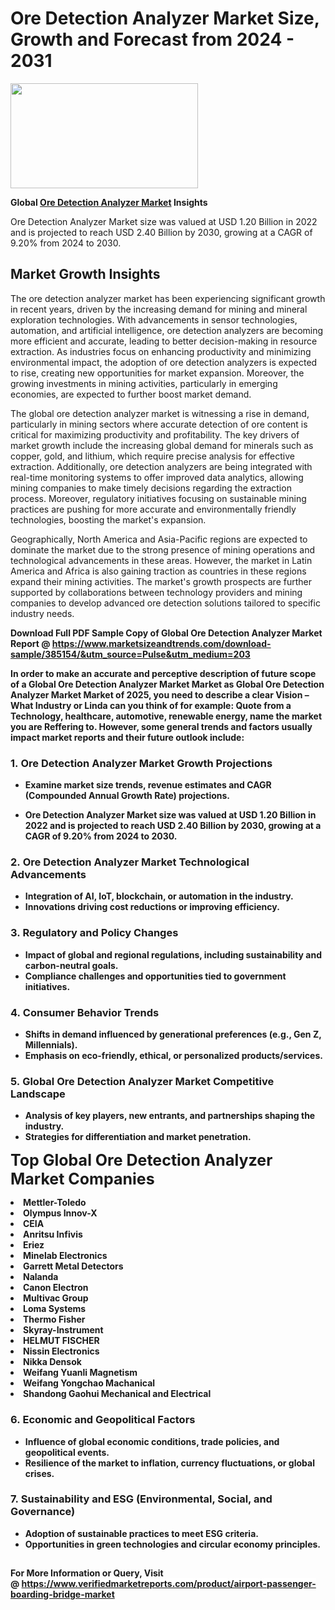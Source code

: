 <H1>Ore Detection Analyzer Market Size, Growth and Forecast from 2024 - 2031</H1><img class="aligncenter size-medium wp-image-584254" src="https://thirdeyenews.in/wp-content/uploads/2024/09/Global-Market-Research-300x168.jpeg" alt="" width="300" height="168" /><p><strong>Global&nbsp;<a href="https://www.marketsizeandtrends.com/download-sample/385154/&amp;utm_source=Pulse&amp;utm_medium=203">Ore Detection Analyzer Market</a> Insights</strong></p><p>Ore Detection Analyzer Market size was valued at USD 1.20 Billion in 2022 and is projected to reach USD 2.40 Billion by 2030, growing at a CAGR of 9.20% from 2024 to 2030.</p><p><h2>Market Growth Insights</h2> <p>The ore detection analyzer market has been experiencing significant growth in recent years, driven by the increasing demand for mining and mineral exploration technologies. With advancements in sensor technologies, automation, and artificial intelligence, ore detection analyzers are becoming more efficient and accurate, leading to better decision-making in resource extraction. As industries focus on enhancing productivity and minimizing environmental impact, the adoption of ore detection analyzers is expected to rise, creating new opportunities for market expansion. Moreover, the growing investments in mining activities, particularly in emerging economies, are expected to further boost market demand.</p> <p><strong></strong></p> <p>The global ore detection analyzer market is witnessing a rise in demand, particularly in mining sectors where accurate detection of ore content is critical for maximizing productivity and profitability. The key drivers of market growth include the increasing global demand for minerals such as copper, gold, and lithium, which require precise analysis for effective extraction. Additionally, ore detection analyzers are being integrated with real-time monitoring systems to offer improved data analytics, allowing mining companies to make timely decisions regarding the extraction process. Moreover, regulatory initiatives focusing on sustainable mining practices are pushing for more accurate and environmentally friendly technologies, boosting the market's expansion.</p> <p>Geographically, North America and Asia-Pacific regions are expected to dominate the market due to the strong presence of mining operations and technological advancements in these areas. However, the market in Latin America and Africa is also gaining traction as countries in these regions expand their mining activities. The market's growth prospects are further supported by collaborations between technology providers and mining companies to develop advanced ore detection solutions tailored to specific industry needs.</p> <p><strong></p><p><span class=""><strong>Download Full PDF Sample Copy of Global Ore Detection Analyzer Market Report</strong> @ <a href="https://www.marketsizeandtrends.com/download-sample/385154/&amp;utm_source=Pulse&amp;utm_medium=203" target="_blank">https://www.marketsizeandtrends.com/download-sample/385154/&amp;utm_source=Pulse&amp;utm_medium=203</a></span></p><p>In order to make an accurate and perceptive description of future scope of a Global&nbsp;Ore Detection Analyzer Market Market as Global&nbsp;Ore Detection Analyzer Market Market of 2025, you need to describe a clear Vision &ndash; What Industry or Linda can you think of for example: Quote from a Technology, healthcare, automotive, renewable energy, name the market you are Reffering to. However, some general trends and factors usually impact market reports and their future outlook include:</p><h3>1.&nbsp;<strong>Ore Detection Analyzer Market Growth Projections</strong></h3><ul><li>Examine market size trends, revenue estimates and CAGR (Compounded Annual Growth Rate) projections.</li><li><p>Ore Detection Analyzer Market size was valued at USD 1.20 Billion in 2022 and is projected to reach USD 2.40 Billion by 2030, growing at a CAGR of 9.20% from 2024 to 2030.</p></li></ul><h3>2.&nbsp;<strong>Ore Detection Analyzer Market Technological Advancements</strong></h3><ul><li>Integration of AI, IoT, blockchain, or automation in the industry.</li><li>Innovations driving cost reductions or improving efficiency.</li></ul><h3>3.&nbsp;<strong>Regulatory and Policy Changes</strong></h3><ul><li>Impact of global and regional regulations, including sustainability and carbon-neutral goals.</li><li>Compliance challenges and opportunities tied to government initiatives.</li></ul><h3>4.&nbsp;<strong>Consumer Behavior Trends</strong></h3><ul><li>Shifts in demand influenced by generational preferences (e.g., Gen Z, Millennials).</li><li>Emphasis on eco-friendly, ethical, or personalized products/services.</li></ul><h3>5.&nbsp;<strong>Global Ore Detection Analyzer Market Competitive Landscape</strong></h3><ul><li>Analysis of key players, new entrants, and partnerships shaping the industry.</li><li>Strategies for differentiation and market penetration.</li></ul><p data-pm-slice="1 1 []"><span style="color: inherit; font-family: inherit; font-size: 25px;">Top Global Ore Detection Analyzer Market Companies</span></p><div class="" data-test-id=""><p><li>Mettler-Toledo</li><li> Olympus Innov-X</li><li> CEIA</li><li> Anritsu Infivis</li><li> Eriez</li><li> Minelab Electronics</li><li> Garrett Metal Detectors</li><li> Nalanda</li><li> Canon Electron</li><li> Multivac Group</li><li> Loma Systems</li><li> Thermo Fisher</li><li> Skyray-Instrument</li><li> HELMUT FISCHER</li><li> Nissin Electronics</li><li> Nikka Densok</li><li> Weifang Yuanli Magnetism</li><li> Weifang Yongchao Machanical</li><li> Shandong Gaohui Mechanical and Electrical</li></p></div><h3>6.&nbsp;<strong>Economic and Geopolitical Factors</strong></h3><ul><li>Influence of global economic conditions, trade policies, and geopolitical events.</li><li>Resilience of the market to inflation, currency fluctuations, or global crises.</li></ul><h3>7.&nbsp;<strong>Sustainability and ESG (Environmental, Social, and Governance)</strong></h3><ul><li>Adoption of sustainable practices to meet ESG criteria.</li><li>Opportunities in green technologies and circular economy principles.</li></ul><h2><strong style="font-size: 14px;">For More Information or Query, Visit @&nbsp;</strong><a style="background-color: #ffffff; font-size: 14px;" href="https://www.marketsizeandtrends.com/report/ore-detection-analyzer-market/" target="_blank">https://www.verifiedmarketreports.com/product/airport-passenger-boarding-bridge-market</a></h2>
